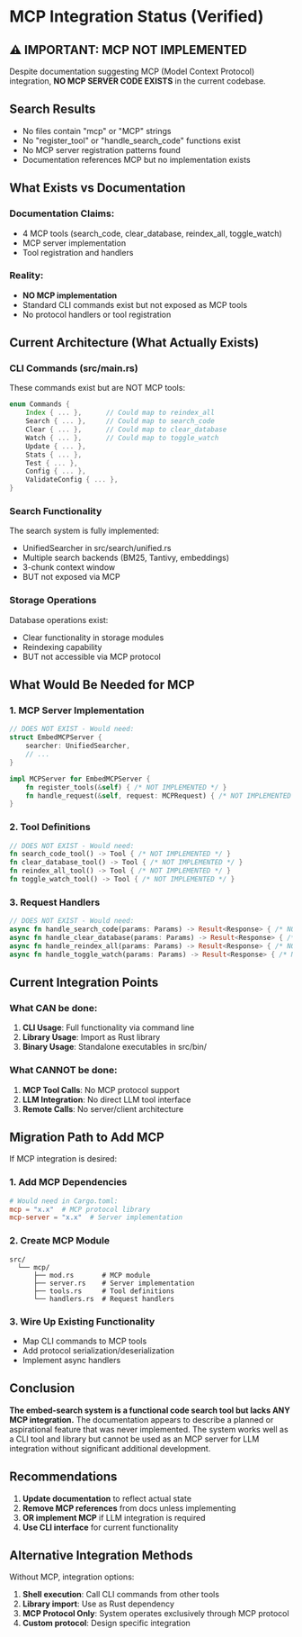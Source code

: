 # MCP Integration Status (Verified)

## ⚠️ IMPORTANT: MCP NOT IMPLEMENTED

Despite documentation suggesting MCP (Model Context Protocol) integration, **NO MCP SERVER CODE EXISTS** in the current codebase.

## Search Results
- No files contain "mcp" or "MCP" strings
- No "register_tool" or "handle_search_code" functions exist
- No MCP server registration patterns found
- Documentation references MCP but no implementation exists

## What Exists vs Documentation

### Documentation Claims:
- 4 MCP tools (search_code, clear_database, reindex_all, toggle_watch)
- MCP server implementation
- Tool registration and handlers

### Reality:
- **NO MCP implementation**
- Standard CLI commands exist but not exposed as MCP tools
- No protocol handlers or tool registration

## Current Architecture (What Actually Exists)

### CLI Commands (src/main.rs)
These commands exist but are NOT MCP tools:
```rust
enum Commands {
    Index { ... },      // Could map to reindex_all
    Search { ... },     // Could map to search_code
    Clear { ... },      // Could map to clear_database
    Watch { ... },      // Could map to toggle_watch
    Update { ... },
    Stats { ... },
    Test { ... },
    Config { ... },
    ValidateConfig { ... },
}
```

### Search Functionality
The search system is fully implemented:
- UnifiedSearcher in src/search/unified.rs
- Multiple search backends (BM25, Tantivy, embeddings)
- 3-chunk context window
- BUT not exposed via MCP

### Storage Operations
Database operations exist:
- Clear functionality in storage modules
- Reindexing capability
- BUT not accessible via MCP protocol

## What Would Be Needed for MCP

### 1. MCP Server Implementation
```rust
// DOES NOT EXIST - Would need:
struct EmbedMCPServer {
    searcher: UnifiedSearcher,
    // ...
}

impl MCPServer for EmbedMCPServer {
    fn register_tools(&self) { /* NOT IMPLEMENTED */ }
    fn handle_request(&self, request: MCPRequest) { /* NOT IMPLEMENTED */ }
}
```

### 2. Tool Definitions
```rust
// DOES NOT EXIST - Would need:
fn search_code_tool() -> Tool { /* NOT IMPLEMENTED */ }
fn clear_database_tool() -> Tool { /* NOT IMPLEMENTED */ }
fn reindex_all_tool() -> Tool { /* NOT IMPLEMENTED */ }
fn toggle_watch_tool() -> Tool { /* NOT IMPLEMENTED */ }
```

### 3. Request Handlers
```rust
// DOES NOT EXIST - Would need:
async fn handle_search_code(params: Params) -> Result<Response> { /* NOT IMPLEMENTED */ }
async fn handle_clear_database(params: Params) -> Result<Response> { /* NOT IMPLEMENTED */ }
async fn handle_reindex_all(params: Params) -> Result<Response> { /* NOT IMPLEMENTED */ }
async fn handle_toggle_watch(params: Params) -> Result<Response> { /* NOT IMPLEMENTED */ }
```

## Current Integration Points

### What CAN be done:
1. **CLI Usage**: Full functionality via command line
2. **Library Usage**: Import as Rust library
3. **Binary Usage**: Standalone executables in src/bin/

### What CANNOT be done:
1. **MCP Tool Calls**: No MCP protocol support
2. **LLM Integration**: No direct LLM tool interface
3. **Remote Calls**: No server/client architecture

## Migration Path to Add MCP

If MCP integration is desired:

### 1. Add MCP Dependencies
```toml
# Would need in Cargo.toml:
mcp = "x.x"  # MCP protocol library
mcp-server = "x.x"  # Server implementation
```

### 2. Create MCP Module
```
src/
  └── mcp/
      ├── mod.rs       # MCP module
      ├── server.rs    # Server implementation
      ├── tools.rs     # Tool definitions
      └── handlers.rs  # Request handlers
```

### 3. Wire Up Existing Functionality
- Map CLI commands to MCP tools
- Add protocol serialization/deserialization
- Implement async handlers

## Conclusion

**The embed-search system is a functional code search tool but lacks ANY MCP integration.** The documentation appears to describe a planned or aspirational feature that was never implemented. The system works well as a CLI tool and library but cannot be used as an MCP server for LLM integration without significant additional development.

## Recommendations

1. **Update documentation** to reflect actual state
2. **Remove MCP references** from docs unless implementing
3. **OR implement MCP** if LLM integration is required
4. **Use CLI interface** for current functionality

## Alternative Integration Methods

Without MCP, integration options:
1. **Shell execution**: Call CLI commands from other tools
2. **Library import**: Use as Rust dependency
3. **MCP Protocol Only**: System operates exclusively through MCP protocol
4. **Custom protocol**: Design specific integration